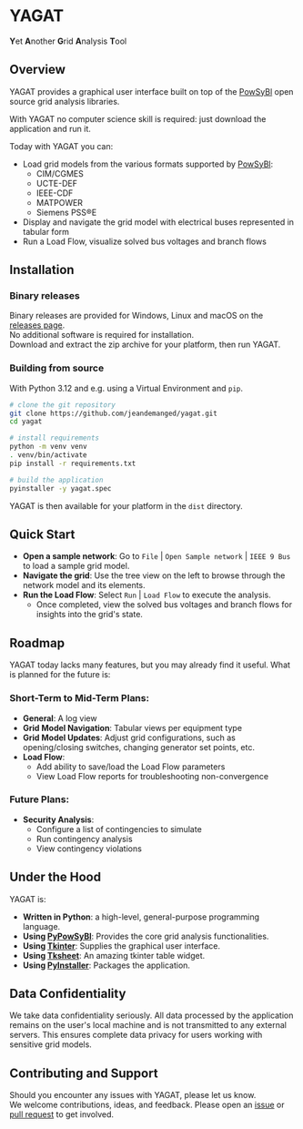 # YAGAT

**Y**et **A**nother **G**rid **A**nalysis **T**ool

## Overview

YAGAT provides a graphical user interface built on top of the [PowSyBl](https://www.powsybl.org) open source grid analysis libraries.

With YAGAT no computer science skill is required: just download the application and run it.

Today with YAGAT you can:
- Load grid models from the various formats supported by [PowSyBl](https://www.powsybl.org):
  - CIM/CGMES
  - UCTE-DEF
  - IEEE-CDF
  - MATPOWER
  - Siemens PSS®E
- Display and navigate the grid model with electrical buses represented in tabular form
- Run a Load Flow, visualize solved bus voltages and branch flows

## Installation

### Binary releases

Binary releases are provided for Windows, Linux and macOS on the [releases page](https://github.com/jeandemanged/yagat/releases).  
No additional software is required for installation.  
Download and extract the zip archive for your platform, then run YAGAT.

### Building from source

With Python 3.12 and e.g. using a Virtual Environment and `pip`.

```bash
# clone the git repository
git clone https://github.com/jeandemanged/yagat.git
cd yagat
```

```bash
# install requirements
python -m venv venv
. venv/bin/activate
pip install -r requirements.txt
```

```bash
# build the application
pyinstaller -y yagat.spec
```

YAGAT is then available for your platform in the `dist` directory.

## Quick Start

- **Open a sample network**: Go to `File` | `Open Sample network` | `IEEE 9 Bus` to load a sample grid model.
- **Navigate the grid**: Use the tree view on the left to browse through the network model and its elements.
- **Run the Load Flow**: Select `Run` | `Load Flow` to execute the analysis.
  - Once completed, view the solved bus voltages and branch flows for insights into the grid's state.

## Roadmap

YAGAT today lacks many features, but you may already find it useful. What is planned for the future is:

### Short-Term to Mid-Term Plans:
- **General**: A log view
- **Grid Model Navigation**: Tabular views per equipment type
- **Grid Model Updates**: Adjust grid configurations, such as opening/closing switches, changing generator set points, etc.
- **Load Flow**:
  - Add ability to save/load the Load Flow parameters
  - View Load Flow reports for troubleshooting non-convergence

### Future Plans:
- **Security Analysis**:
  - Configure a list of contingencies to simulate
  - Run contingency analysis
  - View contingency violations

## Under the Hood

YAGAT is:
- **Written in Python**: a high-level, general-purpose programming language.
- **Using [PyPowSyBl](https://pypowsybl.readthedocs.io/en/latest/index.html)**: Provides the core grid analysis functionalities.
- **Using [Tkinter](https://wiki.python.org/moin/TkInter)**: Supplies the graphical user interface.
- **Using [Tksheet](https://github.com/ragardner/tksheet)**: An amazing tkinter table widget.
- **Using [PyInstaller](https://pyinstaller.org/en/stable/)**: Packages the application.

## Data Confidentiality

We take data confidentiality seriously.
All data processed by the application remains on the user's local machine and is not transmitted to any external servers.
This ensures complete data privacy for users working with sensitive grid models.

## Contributing and Support

Should you encounter any issues with YAGAT, please let us know.  
We welcome contributions, ideas, and feedback. Please open an [issue](https://github.com/jeandemanged/yagat/issues)
or [pull request](https://github.com/jeandemanged/yagat/pulls) to get involved.
